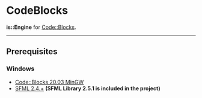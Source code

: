 # CodeBlocks
**is::Engine** for [Code::Blocks](http://www.codeblocks.org/).

---

## Prerequisites

### Windows
* [Code::Blocks 20.03 MinGW](https://sourceforge.net/projects/codeblocks/files/Binaries/20.03/Windows/codeblocks-20.03mingw-setup.exe/download)
* [SFML 2.4.+](https://www.sfml-dev.org/download.php) **(SFML Library 2.5.1 is included in the project)**